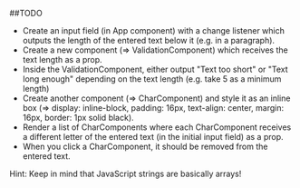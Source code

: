 ##TODO

* Create an input field (in App component) with a change listener which outputs the length of the entered text below it 
(e.g. in a paragraph).
* Create a new component (=> ValidationComponent) which receives the text length as a prop.
* Inside the ValidationComponent, either output "Text too short" or "Text long enough" depending on the text length 
(e.g. take 5 as a minimum length)
* Create another component (=> CharComponent) and style it as an inline box (=> display: inline-block, padding: 16px, 
text-align: center, margin: 16px, border: 1px solid black).
* Render a list of CharComponents where each CharComponent receives a different letter of the entered text (in the 
initial input field) as a prop.
* When you click a CharComponent, it should be removed from the entered text.

Hint: Keep in mind that JavaScript strings are basically arrays!
